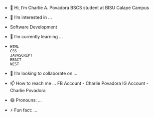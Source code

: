 - 👋 Hi, I’m Charlie A. Povadora
   BSCS student at BISU Calape Campus

  
- 👀 I’m interested in ...
- Software Development

  
- 🌱 I’m currently learning ...
-     HTML
      CSS
      JAVASCRIPT
      REACT
      NEST
    
 

  
- 💞️ I’m looking to collaborate on ...

  
- 📫 How to reach me ...
    FB Account - Charlie Povadora
    IG Account - Charlie Povadora

  
- 😄 Pronouns: ...
- ⚡ Fun fact: ...

<!---
povadora/povadora is a ✨ special ✨ repository because its `README.md` (this file) appears on your GitHub profile.
You can click the Preview link to take a look at your changes.
--->
